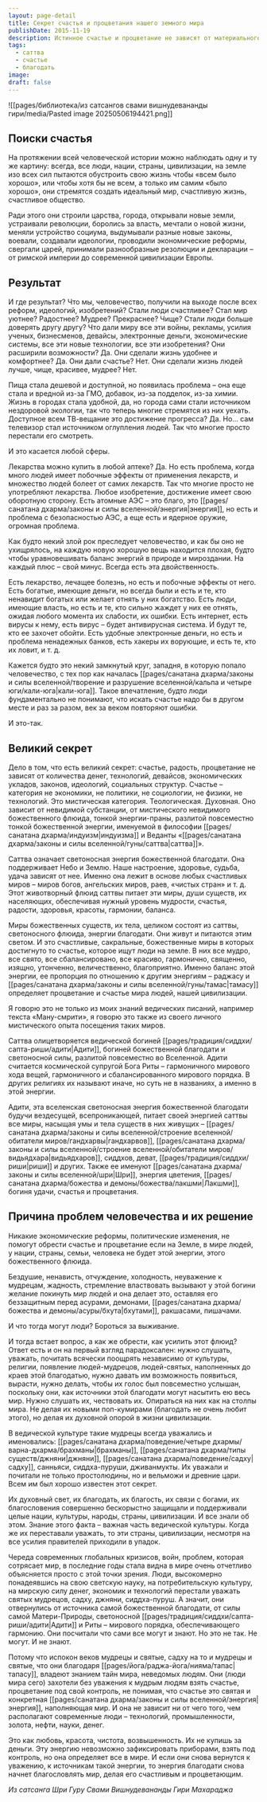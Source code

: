 ```yaml
---
layout: page-detail
title: Секрет счастья и процветания нашего земного мира
publishDate: 2015-11-19
description: Истинное счастье и процветание не зависят от материального прогресса, технологий или реформ, а определяются присутствием божественной энергии саттвы — светоносной благодати. Эта энергия приходит в мир через мудрецов и святых, и только уважение и почитание их делает возможным гармонию и процветание. Пренебрежение духовными источниками приводит к кризисам и утрате счастья.
tags:
  - саттва
  - счастье
  - благодать
image: 
draft: false
---
```

![[pages/библиотека/из сатсангов свами вишнудевананды гири/media/Pasted image 20250506194421.png]]
## Поиски счастья

На протяжении всей человеческой истории можно наблюдать одну и ту же картину: всегда, все люди, нации, страны, цивилизации, на земле изо всех сил пытаются обустроить свою жизнь чтобы «всем было хорошо», или чтобы хотя бы не всем, а только им самим «было хорошо», они стремятся создать идеальный мир, счастливую жизнь, счастливое общество.

Ради этого они строили царства, города, открывали новые земли, устраивали революции, боролись за власть, мечтали о новой жизни, меняли устройство социума, выдумывали разные новые законы, воевали, создавали идеологии, проводили экономические реформы, свергали царей, принимали разнообразные резолюции и декларации – от римской империи до современной цивилизации Европы.

## Результат

И где результат? Что мы, человечество, получили на выходе после всех реформ, идеологий, изобретений? Стали люди счастливее? Стал мир уютнее? Радостнее? Мудрее? Прекраснее? Чище? Стали люди больше доверять другу другу? Что дали миру все эти войны, рекламы, усилия ученых, бизнесменов, девайсы, электронные деньги, экономические системы, все эти новые технологии, все эти изобретения? Они расширили возможности? Да. Они сделали жизнь удобнее и комфортнее? Да. Они дали счастье? Нет. Они сделали жизнь людей лучше, чище, красивее, мудрее? Нет.

Пища стала дешевой и доступной, но появилась проблема – она еще стала и вредной из-за ГМО, добавок, из-за подделок, из-за химии. Жизнь в городах стала удобной, да, но города сами стали источником нездоровой экологии, так что теперь многие стремятся из них уехать. Доступное всем ТВ-вещание это достижение прогресса? Да. Но... сам телевизор стал источником оглупления людей. Так что многие просто перестали его смотреть.

И это касается любой сферы.

Лекарства можно купить в любой аптеке? Да. Но есть проблема, когда много людей имеет побочные эффекты от применения лекарств, и множество людей болеет от самих лекарств. Так что многие просто не употребляют лекарства. Любое изобретение, достижение имеет свою оборотную сторону. Есть атомные АЭС – это благо, это [[pages/санатана дхарма/законы и силы вселенной/энергия|энергия]], но есть и проблема с безопасностью АЭС, а еще есть и ядерное оружие, огромная проблема.

Как будто некий злой рок преследует человечество, и как бы оно не ухищрялось, на каждую новую хорошую вещь находится плохая, будто чтобы уравновешивать баланс энергий в природе и мироздании. На каждый плюс – свой минус. Всегда есть эта двойственность.

Есть лекарство, лечащее болезнь, но есть и побочные эффекты от него. Есть богатые, имеющие деньги, но всегда были и есть и те, кто ненавидит богатых или желает отнять у них богатство. Есть люди, имеющие власть, но есть и те, кто сильно жаждет у них ее отнять, ожидая любого момента их слабости, их ошибки. Есть интернет, есть вирусы к нему, есть вирус – будет антивирусная система. И будут те, кто ее захочет обойти. Есть удобные электронные деньги, но есть и проблема ненадежных банков, есть хакеры их ворующие, и есть те, кто их ловит, и т. д.

Кажется будто это некий замкнутый круг, западня, в которую попало человечество, с тех пор как началась [[pages/санатана дхарма/законы и силы вселенной/творение и разрушение вселенной/кальпа и четыре юги/кали-юга|кали-юга]]. Такое впечатление, будто люди фундаментально не понимают, что искать счастье надо бы в другом месте и раз за разом, век за веком повторяют ошибки.

И это-так.

## Великий секрет

Дело в том, что есть великий секрет: счастье, радость, процветание не зависят от количества денег, технологий, девайсов, экономических укладов, законов, идеологий, социальных структур. Счастье – категория не экономики, не политики, не социологии, не физики, не технологий. Это мистическая категория. Теологическая. Духовная. Оно зависит от невидимой субстанции, от мистического невидимого божественного флюида, тонкой энергии-праны, разлитой повсеместно тонкой божественной энергии, именуемой в философии [[pages/санатана дхарма/индуизм|индуизма]] и Веданты «[[pages/санатана дхарма/законы и силы вселенной/гуны/саттва|саттва]]».

Саттва означает светоносная энергия божественной благодати. Она поддерживает Небо и Землю. Наше настроение, здоровье, судьба, удача зависят от нее. Именно она лежит в основе любых счастливых миров – миров богов, ангельских миров, раев, «чистых стран» и т. д. Этот животворный флюид саттвы питает эти миры, души существ, их населяющих, обеспечивая нужный уровень мудрости, счастья, радости, здоровья, красоты, гармонии, баланса.

Миры божественных существ, их тела, целиком состоят из саттвы, светоносного флюида, энергии благодати. Они живут и питаются этим светом. И это счастливые, сакральные, божественные миры в которых достигнуто то счастье, которое ищут люди на земле. В них все мудро, все свято, все сбалансировано, все красиво, гармонично, священно, изящно, утонченно, величественно, благоприятно. Именно баланс этой энергии, ее пропорция по отношению к другим энергиям – раджасу и [[pages/санатана дхарма/законы и силы вселенной/гуны/тамас|тамасу]] определяет процветание и счастье мира людей, нашей цивилизации.

Я говорю это не только из моих знаний ведических писаний, например текста «Ману-смрити», я говорю это также из своего личного мистического опыта посещения таких миров. 

Саттва олицетворяется ведической богиней [[pages/традиция/сиддхи/сапта-риши/адити|Адити]], богиней божественной благодати и светоносной силы, разлитой повсеместно во Вселенной. Адити считается космической супругой Бога Риты – гармоничного мирового хода вещей, гармоничного и сбалансированного мирового порядка. В других религиях их называют иначе, но суть не в названиях, а именно в этой энергии.

Адити, эта вселенская светоносная энергия божественной благодати будучи вездесущей, всепроникающей, питает своей энергией саттвы все миры, насыщая умы и тела существ в них живущих – [[pages/санатана дхарма/законы и силы вселенной/строение вселенной/обитатели миров/гандхарвы|гандхарвов]], [[pages/санатана дхарма/законы и силы вселенной/строение вселенной/обитатели миров/видьядхара|видьядхаров]], сиддхов, деват, [[pages/традиция/сиддхи/риши|риши]] и других. Также ее именуют [[pages/санатана дхарма/законы и силы вселенной/шри|Шри]], энергия цветения, [[pages/санатана дхарма/божества и демоны/божества/лакшми|Лакшми]], богиня удачи, счастья и процветания.

## Причина проблем человечества и их решение

Никакие экономические реформы, политические изменения, не помогут обрести счастье и процветание если на Земле, в мире людей, у нации, страны, семьи, человека не будет этой энергии, этого божественного флюида.

Бездушие, ненависть, отчуждение, холодность, неуважение к мудрецам, жадность, стремление властвовать вызывают у этой богини желание покинуть мир людей и она делает это, оставляя его беззащитным перед асурами, демонами, [[pages/санатана дхарма/божества и демоны/асуры/бхута|бхутами]], ракшасами, пишачами.

И что тогда могут люди? Бороться за выживание.

И тогда встает вопрос, а как же обрести, как усилить этот флюид? Ответ есть и он на первый взгляд парадоксален: нужно слушать, уважать, почитать всячески поощрять независимо от культуры, религии, появление людей-мудрецов, людей-святых, наполненных до краев этой благодатью, нужно давать им возможность появиться, вырасти, нужно делать, чтобы их голос был повсеместно услышан, поскольку они, как источники этой благодати могут насытить ею весь мир. Нужно слушать их, чествовать их. Опираться на них как на столпы мира. Не делая их новыми поп-кумирами (благодать не очень любит этого), но делая их духовной опорой в жизни цивилизации.

В ведической культуре такие мудрецы всегда уважались и именовались: [[pages/санатана дхарма/поведение/четыре дхармы/варна-дхарма/брахманы|брахманы]], [[pages/санатана дхарма/типы существ/джняни|джняни]], [[pages/санатана дхарма/поведение/садху|садху]], санньяси, сиддха-пуруши, дживанмукты. Их уважали и почитали не только простолюдины, но и вельможи и древние цари. Всем им был хорошо известен этот секрет.

Их духовный свет, их благодать, их благость, их связи с богами, их благословения совершенно бескорыстно защищали и поддерживали целые нации, культуры, народы, страны, цивилизации. И все знали об этом. Знание этого факта – важная часть ведической культуры. Когда же их переставали уважать, то эти страны, цивилизации, несмотря на все усилия правителей приходили в упадок.

Череда современных глобальных кризисов, войн, проблем, которая сотрясает мир, в последние годы стала видна в мире очень отчетливо объясняется просто с этой точки зрения. Люди, высокомерно понадеявшись на свою светскую науку, на потребительскую культуру, на мирскую силу денег, экономик и технологий перестали уважать святых мудрецов, садху, джняни, сиддха-пуруш. А значит, они отвернулись от источника самой божественной благодати, от силы самой Матери-Природы, светоносной [[pages/традиция/сиддхи/сапта-риши/адити|Адити]] и Риты – мирового порядка, обеспечивающего гармонию. Они посчитали что сами все могут и знают. Но это не так. Не могут. И не знают.

Потому что испокон веков мудрецы и святые, садху на то и мудрецы и святые, что они благодаря [[pages/йога/раджа-йога/нияма/тапас|тапасу]], владеют знанием тайн мира, неведомых людям. Они (люди мира сего) захотели без уважения к мудрым людям взять счастье, процветание под свой контроль, не понимая, что счастье это святая и конкретная [[pages/санатана дхарма/законы и силы вселенной/энергия|энергия]], наполняющая мир. И она не зависит ни от чего того, чем располагают современные люди – технологий, промышленности, золота, нефти, науки, денег.

Это как любовь, красота, чистота, возвышенность. Их не купишь за деньги. Эту энергию невозможно зафиксировать приборами, взять под контроль, но она определяет все в мире. И если они снова вернутся к уважению, к источникам такой энергии, то энергия благодати снова начнет благословлять мир, делая его счастливым и процветающим.

*Из сатсанга Шри Гуру Свами Вишнудевананды Гири Махараджа*

